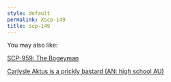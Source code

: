 ```yaml
---
style: default
permalink: Xscp-149
title: scp-149
---
```

You may also like:

[SCP-959: The Bogeyman](http://scp-wiki.net/scp-959)

[Carlysle Aktus is a prickly bastard (AN: high school AU)](http://scp-wiki.net/carlysle-aktus-is-a-prickly-bastard-an-high-school-au)
